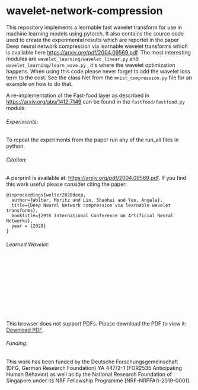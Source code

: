# wavelet-network-compression 
This repository implements a learnable fast wavelet transform for use in machine learning models
using pytorch.
It also contains the source code used to create the experimental results which are reportet
in the paper Deep neural network compression via learnable wavelet transforms which is 
available here https://arxiv.org/pdf/2004.09569.pdf.
The most interesting modules are `wavelet_learning/wavelet_linear.py`
and `wavelet_learning/learn_wave.py` , it's where the wavelet
optimization happens. 
When using this code please never forget to add the wavelet loss term
to the cost. See the class Net from the `mnist_compression.py` file
for an example on how to do that.

A re-implementation of the Fast-food layer as described in
https://arxiv.org/abs/1412.7149 can be found in the 
`fastfood/fastfood.py` module.

###### Experiments:
To repeat the experiments from the paper run any of the run_all files in python.

###### Citation:
A perprint is available at: https://arxiv.org/pdf/2004.09569.pdf. If you find this work useful please consider citing the paper:
```
@inproceedings{wolter2020deep,
  author={Wolter, Moritz and Lin, Shaohui and Yao, Angela},
  title={Deep Neural Network compression via learnable wavelet transforms},
  booktitle={29th International Conference on Artificial Neural Networks},
  year = {2020}
}
```

###### Learned Wavelet:
<object data="https://www.wolter.tech/wordpress/wp-content/uploads/2020/08/learned_wavelet_mnist.pdf" type="application/pdf" width="700px" height="700px">
    <embed src="https://www.wolter.tech/wordpress/wp-content/uploads/2020/08/learned_wavelet_mnist.pdf">
        <p>This browser does not support PDFs. Please download the PDF to view it: <a href="https://www.wolter.tech/wordpress/wp-content/uploads/2020/08/learned_wavelet_mnist.pdf">Download PDF</a>.</p>
    </embed>
</object>

###### Funding:
This work has been funded by the Deutsche Forschungsgemeinschaft (DFG, German Research Foundation) YA 447/2-1 (FOR2535 Anticipating Human Behavior)
as well as by the National Research Foundation of Singapore under its NRF Fellowship Programme [NRF-NRFFAI1-2019-0001].

